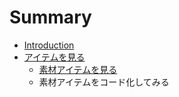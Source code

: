 # Summary

* [Introduction](README.md)
* [アイテムを見る](items/README.md)
   * [素材アイテムを見る](items/materialItem.md)
   * 素材アイテムをコード化してみる

